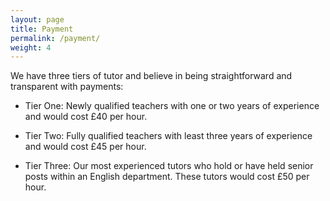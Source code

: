 ```yaml
---
layout: page
title: Payment
permalink: /payment/
weight: 4
---
```


We have three tiers of tutor and believe in being straightforward and transparent with payments:

- Tier One: Newly qualified teachers with one or two years of experience and would cost £40 per hour.

- Tier Two: Fully qualified teachers with least three years of experience and would cost £45 per hour.

- Tier Three: Our most experienced tutors who hold or have held senior posts within an English department. These tutors would cost £50 per hour.
